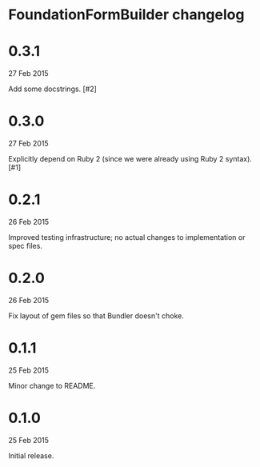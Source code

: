 # FoundationFormBuilder changelog

# 0.3.1

27 Feb 2015

Add some docstrings. [#2]

# 0.3.0

27 Feb 2015

Explicitly depend on Ruby 2 (since we were already using Ruby 2 syntax). [#1]

# 0.2.1

26 Feb 2015

Improved testing infrastructure; no actual changes to implementation or spec files.

# 0.2.0

26 Feb 2015

Fix layout of gem files so that Bundler doesn't choke.

# 0.1.1

25 Feb 2015

Minor change to README.

# 0.1.0

25 Feb 2015

Initial release.